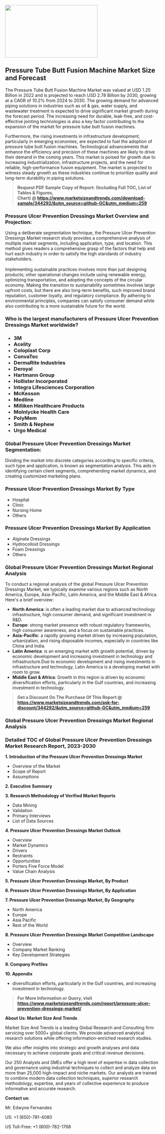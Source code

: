 <p><img class="alignnone size-medium wp-image-20088" src="https://ffe5etoiles.com/wp-content/uploads/2024/12/MST1-300x171.png" alt="" width="300" height="171" /></p><h2>Pressure Tube Butt Fusion Machine Market Size and Forecast</h2><p>The Pressure Tube Butt Fusion Machine Market was valued at USD 1.25 Billion in 2022 and is projected to reach USD 2.78 Billion by 2030, growing at a CAGR of 10.2% from 2024 to 2030. The growing demand for advanced piping solutions in industries such as oil & gas, water supply, and wastewater treatment is expected to drive significant market growth during the forecast period. The increasing need for durable, leak-free, and cost-effective jointing technologies is also a key factor contributing to the expansion of the market for pressure tube butt fusion machines.</p><p>Furthermore, the rising investments in infrastructure development, particularly in emerging economies, are expected to fuel the adoption of pressure tube butt fusion machines. Technological advancements that enhance the efficiency and precision of these machines are likely to drive their demand in the coming years. This market is poised for growth due to increasing industrialization, infrastructure projects, and the need for reliable, high-performance fusion equipment. The market is projected to witness steady growth as these industries continue to prioritize quality and long-term durability in piping solutions.</p></p><blockquote id="" class=""><strong>Request PDF Sample Copy of Report: (Including Full TOC, List of Tables &amp; Figures, Chart)&nbsp;@&nbsp;<strong><a href="https://www.marketsizeandtrends.com/download-sample/344292/&utm_source=github-GC&utm_medium=259" target="_blank">https://www.marketsizeandtrends.com/download-sample/344292/&utm_source=github-GC&utm_medium=259</a></strong></strong></blockquote><h3 id="" class="">Pressure Ulcer Prevention Dressings Market&nbsp;Overview and Projection:</h3><p id="" class="">Using a deliberate segmentation technique, the Pressure Ulcer Prevention Dressings Market research study provides a comprehensive analysis of multiple market segments, including application, type, and location. This method gives readers a comprehensive grasp of the factors that help and hurt each industry in order to satisfy the high standards of industry stakeholders. <br /> <br />Implementing sustainable practices involves more than just designing products; other operational changes include using renewable energy, optimizing transportation, and adopting the concepts of the circular economy. Making the transition to sustainability sometimes involves large upfront costs, but there are also long-term benefits, such improved brand reputation, customer loyalty, and regulatory compliance. By adhering to environmental principles, companies can satisfy consumer demand while also contributing to a more sustainable future for the world.</p><h3 id="" class="">Who is the largest manufacturers of&nbsp;Pressure Ulcer Prevention Dressings Market worldwide?</h3><h3 class=""><p><ul><li>3M </li><li> Acelity </li><li> Coloplast Corp </li><li> ConvaTec </li><li> DermaRite Industries </li><li> Deroyal </li><li> Hartmann Group </li><li> Hollister Incorporated </li><li> Integra Lifesciences Corporation </li><li> McKesson </li><li> Medline </li><li> Milliken Healthcare Products </li><li> Molnlycke Health Care </li><li> PolyMem </li><li> Smith & Nephew </li><li> Urgo Medical</li></ul></p></h3><h3 id="" class="">Global&nbsp;Pressure Ulcer Prevention Dressings Market Segmentation:</h3><p id="" class="">Dividing the market into discrete categories according to specific criteria, such type and application, is known as segmentation analysis. This aids in identifying certain client segments, comprehending market dynamics, and creating customized marketing plans.</p><h3 id="" class="">Pressure Ulcer Prevention Dressings Market&nbsp;By Type</h3><p><p><ul><li>Hospital</li><li> Clinic</li><li> Nursing Home</li><li> Others</p></li></ul></p></p><h3 id="" class="">Pressure Ulcer Prevention Dressings Market&nbsp;By Application</h3><p class=""><p><ul><li>Alginate Dressings</li><li> Hydrocolloid Dressings</li><li> Foam Dressings</li><li> Others</li></ul></p></p><h3 id="" class="">Global Pressure Ulcer Prevention Dressings Market Regional Analysis</h3><p id="" class="">To conduct a regional analysis of the global Pressure Ulcer Prevention Dressings Market, we typically examine various regions such as North America, Europe, Asia-Pacific, Latin America, and the Middle East &amp; Africa. Here's a brief overview:</p><ul><li><strong>North America</strong>: is often a leading market due to advanced technology infrastructure, high consumer demand, and significant investment in R&amp;D.</li><li><strong>Europe</strong>: strong market presence with robust regulatory frameworks, high consumer awareness, and a focus on sustainable practices.</li><li><strong>Asia-Pacific</strong>: a rapidly growing market driven by increasing population, urbanization, and rising disposable incomes, especially in countries like China and India.</li><li><strong>Latin America</strong>: is an emerging market with growth potential, driven by economic development and increasing investment in technology and infrastructure.Due to economic development and rising investments in infrastructure and technology, Latin America is a developing market with room to grow.</li><li><strong>Middle East &amp; Africa</strong>: Growth in this region is driven by economic diversification efforts, particularly in the Gulf countries, and increasing investment in technology.</li></ul><blockquote id="" class=""><strong>Get a Discount On The Purchase Of This Report @ <strong><a href="https://www.marketsizeandtrends.com/ask-for-discount/344292/&utm_source=github-GC&utm_medium=259" target="_blank">https://www.marketsizeandtrends.com/ask-for-discount/344292/&utm_source=github-GC&utm_medium=259</a></strong></strong></blockquote><h3 id="" class="">Global Pressure Ulcer Prevention Dressings Market Regional Analysis</h3><h3 id="" class="">Detailed TOC of Global Pressure Ulcer Prevention Dressings Market Research Report, 2023-2030</h3><p id="" class=""><strong>1. Introduction of the Pressure Ulcer Prevention Dressings Market</strong></p><ul><li>Overview of the Market</li><li>Scope of Report</li><li>Assumptions</li></ul><p id="" class=""><strong>2. Executive Summary</strong></p><p id="" class=""><strong>3. Research Methodology of Verified Market Reports</strong></p><ul><li>Data Mining</li><li>Validation</li><li>Primary Interviews</li><li>List of Data Sources</li></ul><p id="" class=""><strong>4. Pressure Ulcer Prevention Dressings Market Outlook</strong></p><ul><li>Overview</li><li>Market Dynamics</li><li>Drivers</li><li>Restraints</li><li>Opportunities</li><li>Porters Five Force Model</li><li>Value Chain Analysis</li></ul><p id="" class=""><strong>5. Pressure Ulcer Prevention Dressings Market, By Product</strong></p><p id="" class=""><strong>6. Pressure Ulcer Prevention Dressings Market, By Application</strong></p><p id="" class=""><strong>7. Pressure Ulcer Prevention Dressings Market, By Geography</strong></p><ul><li>North America</li><li>Europe</li><li>Asia Pacific</li><li>Rest of the World</li></ul><p id="" class=""><strong>8. Pressure Ulcer Prevention Dressings Market Competitive Landscape</strong></p><ul><li>Overview</li><li>Company Market Ranking</li><li>Key Development Strategies</li></ul><p id="" class=""><strong>9. Company Profiles</strong></p><p id="" class=""><strong>10. Appendix</strong></p><ul><li>diversification efforts, particularly in the Gulf countries, and increasing investment in technology.</li></ul><blockquote id="" class=""><strong>For More Information or Query, visit <strong><strong><a href="https://www.marketsizeandtrends.com/report/pressure-ulcer-prevention-dressings-market/" target="_blank">https://www.marketsizeandtrends.com/report/pressure-ulcer-prevention-dressings-market/</a></strong></strong></strong></blockquote><p id="" class=""><strong>About Us: Market Size And Trends</strong></p><p id="" class="">Market Size And Trends is a leading Global Research and Consulting firm servicing over 5000+ global clients. We provide advanced analytical research solutions while offering information-enriched research studies.</p><p id="" class="">We also offer insights into strategic and growth analyses and data necessary to achieve corporate goals and critical revenue decisions.</p><p id="" class="">Our 250 Analysts and SMEs offer a high level of expertise in data collection and governance using industrial techniques to collect and analyze data on more than 25,000 high-impact and niche markets. Our analysts are trained to combine modern data collection techniques, superior research methodology, expertise, and years of collective experience to produce informative and accurate research.</p><p id="" class=""><strong>Contact us:</strong></p><p id="" class="">Mr. Edwyne Fernandes</p><p id="" class="">US: +1 (650)-781-4080</p><p id="" class="">US Toll-Free: +1 (800)-782-1768</p>
